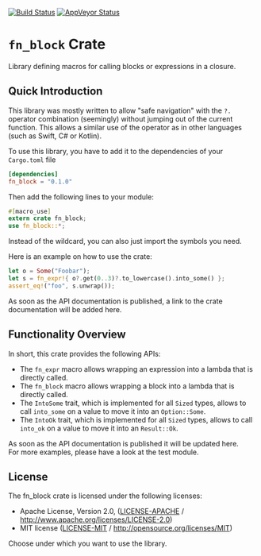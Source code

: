 [![Build Status](https://travis-ci.org/Boereck/fn_block.svg?branch=master)](https://travis-ci.org/Boereck/fn_block) 
[![AppVeyor Status](https://ci.appveyor.com/api/projects/status/apctgp7w8qcwttag?svg=true)](https://ci.appveyor.com/project/Boereck/fn-block) 

# `fn_block` Crate

Library defining macros for calling blocks or expressions in a closure.

## Quick Introduction

This library was mostly written to allow "safe navigation" with the `?.` operator combination
(seemingly) without jumping out of the current function. This allows a similar use of the operator
as in other languages (such as Swift, C# or Kotlin).

To use this library, you have to add it to the dependencies of your `Cargo.toml` file

```toml
[dependencies]
fn_block = "0.1.0"
```

Then add the following lines to your module:

```rust
#[macro_use]
extern crate fn_block;
use fn_block::*;
```
Instead of the wildcard, you can also just import the symbols you need. 

Here is an example on how to use the crate:

```rust
let o = Some("Foobar");
let s = fn_expr!{ o?.get(0..3)?.to_lowercase().into_some() };
assert_eq!("foo", s.unwrap());
```

As soon as the API documentation is published, a link to the crate documentation
will be added here.

## Functionality Overview

In short, this crate provides the following APIs:

* The `fn_expr` macro allows wrapping an expression into a lambda that is directly called.
* The `fn_block` macro allows wrapping a block into a lambda that is directly called.
* The `IntoSome` trait, which is implemented for all `Sized` types, allows to call `into_some` 
  on a value to move it into an `Option::Some`.
* The `IntoOk` trait, which is implemented for all `Sized` types, allows to call `into_ok` 
  on a value to move it into an `Result::Ok`.

As soon as the API documentation is published it will be updated here.  
For more examples, please have a look at the test module.

## License

The fn_block crate is licensed under the following licenses:

 * Apache License, Version 2.0, ([LICENSE-APACHE](LICENSE-APACHE) / http://www.apache.org/licenses/LICENSE-2.0)
 * MIT license ([LICENSE-MIT](LICENSE-MIT) / http://opensource.org/licenses/MIT)

Choose under which you want to use the library.